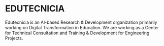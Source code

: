 # EDUTECNICIA
Edutecnicia is an AI-based Research &amp; Development organization primarily working on Digital Transformation in Education. We are working as a Center for Technical Consultation and Training &amp; Development for Engineering Projects. 
